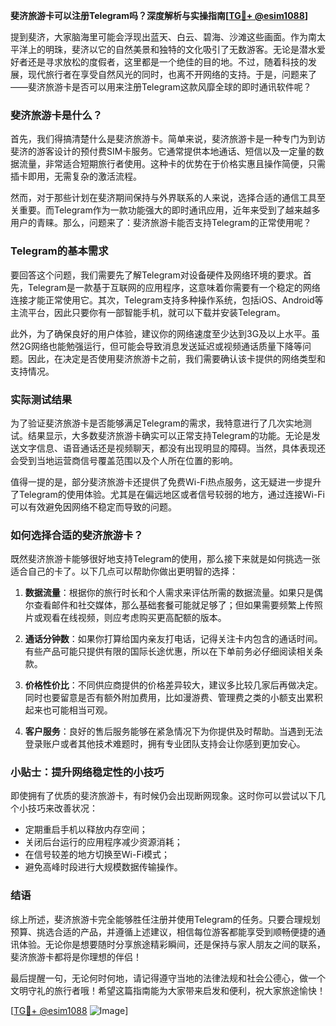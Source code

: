 **斐济旅游卡可以注册Telegram吗？深度解析与实操指南[[TG💪+ @esim1088](https://t.me/s/esim1088)]**

提到斐济，大家脑海里可能会浮现出蓝天、白云、碧海、沙滩这些画面。作为南太平洋上的明珠，斐济以它的自然美景和独特的文化吸引了无数游客。无论是潜水爱好者还是寻求放松的度假者，这里都是一个绝佳的目的地。不过，随着科技的发展，现代旅行者在享受自然风光的同时，也离不开网络的支持。于是，问题来了——斐济旅游卡是否可以用来注册Telegram这款风靡全球的即时通讯软件呢？

### 斐济旅游卡是什么？

首先，我们得搞清楚什么是斐济旅游卡。简单来说，斐济旅游卡是一种专门为到访斐济的游客设计的预付费SIM卡服务。它通常提供本地通话、短信以及一定量的数据流量，非常适合短期旅行者使用。这种卡的优势在于价格实惠且操作简便，只需插卡即用，无需复杂的激活流程。

然而，对于那些计划在斐济期间保持与外界联系的人来说，选择合适的通信工具至关重要。而Telegram作为一款功能强大的即时通讯应用，近年来受到了越来越多用户的青睐。那么，问题来了：斐济旅游卡能否支持Telegram的正常使用呢？

### Telegram的基本需求

要回答这个问题，我们需要先了解Telegram对设备硬件及网络环境的要求。首先，Telegram是一款基于互联网的应用程序，这意味着你需要有一个稳定的网络连接才能正常使用它。其次，Telegram支持多种操作系统，包括iOS、Android等主流平台，因此只要你有一部智能手机，就可以下载并安装Telegram。

此外，为了确保良好的用户体验，建议你的网络速度至少达到3G及以上水平。虽然2G网络也能勉强运行，但可能会导致消息发送延迟或视频通话质量下降等问题。因此，在决定是否使用斐济旅游卡之前，我们需要确认该卡提供的网络类型和支持情况。

### 实际测试结果

为了验证斐济旅游卡是否能够满足Telegram的需求，我特意进行了几次实地测试。结果显示，大多数斐济旅游卡确实可以正常支持Telegram的功能。无论是发送文字信息、语音通话还是视频聊天，都没有出现明显的障碍。当然，具体表现还会受到当地运营商信号覆盖范围以及个人所在位置的影响。

值得一提的是，部分斐济旅游卡还提供了免费Wi-Fi热点服务，这无疑进一步提升了Telegram的使用体验。尤其是在偏远地区或者信号较弱的地方，通过连接Wi-Fi可以有效避免因网络不稳定而导致的问题。

### 如何选择合适的斐济旅游卡？

既然斐济旅游卡能够很好地支持Telegram的使用，那么接下来就是如何挑选一张适合自己的卡了。以下几点可以帮助你做出更明智的选择：

1. **数据流量**：根据你的旅行时长和个人需求来评估所需的数据流量。如果只是偶尔查看邮件和社交媒体，那么基础套餐可能就足够了；但如果需要频繁上传照片或观看在线视频，则应考虑购买更高配额的版本。
   
2. **通话分钟数**：如果你打算给国内亲友打电话，记得关注卡内包含的通话时间。有些产品可能只提供有限的国际长途优惠，所以在下单前务必仔细阅读相关条款。

3. **价格性价比**：不同供应商提供的价格差异较大，建议多比较几家后再做决定。同时也要留意是否有额外附加费用，比如漫游费、管理费之类的小额支出累积起来也可能相当可观。

4. **客户服务**：良好的售后服务能够在紧急情况下为你提供及时帮助。当遇到无法登录账户或者其他技术难题时，拥有专业团队支持会让你感到更加安心。

### 小贴士：提升网络稳定性的小技巧

即使拥有了优质的斐济旅游卡，有时候仍会出现断网现象。这时你可以尝试以下几个小技巧来改善状况：

- 定期重启手机以释放内存空间；
- 关闭后台运行的应用程序减少资源消耗；
- 在信号较差的地方切换至Wi-Fi模式；
- 避免高峰时段进行大规模数据传输操作。

### 结语

综上所述，斐济旅游卡完全能够胜任注册并使用Telegram的任务。只要合理规划预算、挑选合适的产品，并遵循上述建议，相信每位游客都能享受到顺畅便捷的通讯体验。无论你是想要随时分享旅途精彩瞬间，还是保持与家人朋友之间的联系，斐济旅游卡都将是你理想的伴侣！

最后提醒一句，无论何时何地，请记得遵守当地的法律法规和社会公德心，做一个文明守礼的旅行者哦！希望这篇指南能为大家带来启发和便利，祝大家旅途愉快！

[[TG💪+ @esim1088](https://t.me/s/esim1088) ![Image](https://i.postimg.cc/4NQfJmqS/Snipaste-2025-05-13-00-14-12.png)]